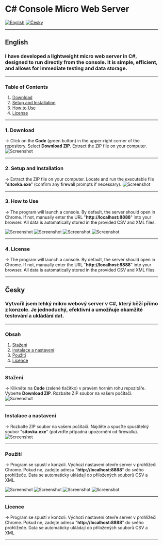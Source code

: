# C# Console Micro Web Server

[![English](https://img.shields.io/badge/lang-English-blue)](#english)
[![Česky](https://img.shields.io/badge/lang-Česky-red)](#česky)

---

## <a id="english"></a> English

### I have developed a lightweight micro web server in C#, designed to run directly from the console. It is simple, efficient, and allows for immediate testing and data storage.

---

### Table of Contents
1. [Download](#download)
2. [Setup and Installation](#setup-and-installation)
3. [How to Use](#how-to-use)
4. [License](#license)

---

### <a id="download"></a> 1. Download

→ Click on the **Code** (green button) in the upper-right corner of the repository. Select **Download ZIP**. Extract the ZIP file on your computer.
![Screenshot](a.png)

---
### <a id="setup-and-installation"></a> 2. Setup and Installation

→ Extract the ZIP file on your computer. Locate and run the executable file "**sitovka.exe**" (confirm any firewall prompts if necessary).
![Screenshot](b.png)

---
### <a id="how-to-use"></a> 3. How to Use

→ The program will launch a console. By default, the server should open in Chrome. If not, manually enter the URL "**http://localhost:8888**" into your browser. All data is automatically stored in the provided CSV and XML files.

![Screenshot](c.png)
![Screenshot](sitovka.png)
![Screenshot](d.png)
![Screenshot](e.png)

---
### <a id="#license"></a> 4. License

→ The program will launch a console. By default, the server should open in Chrome. If not, manually enter the URL "**http://localhost:8888**" into your browser. All data is automatically stored in the provided CSV and XML files.

---

## <a id="česky"></a> Česky

### Vytvořil jsem lehký mikro webový server v C#, který běží přímo z konzole. Je jednoduchý, efektivní a umožňuje okamžité testování a ukládání dat.

---

### Obsah
1. [Stažení](#stažení)
2. [Instalace a nastavení](#instalace-a-nastavení)
3. [Použití](#použití)
4. [Licence](#licence)

---

### <a id="stažení"></a> Stažení

→ Klikněte na **Code** (zelené tlačítko) v pravém horním rohu repozitáře. Vyberte **Download ZIP**. Rozbalte ZIP soubor na vašem počítači.
![Screenshot](a.png)

---
### <a id="instalace-a-nastavení"></a> Instalace a nastavení

→ Rozbalte ZIP soubor na vašem počítači. Najděte a spusťte spustitelný soubor "**sitovka.exe**" (potvrďte případná upozornění od firewallu).
![Screenshot](b.png)

---
### <a id="použití"></a> Použití

→ Program se spustí v konzoli. Výchozí nastavení otevře server v prohlížeči Chrome. Pokud ne, zadejte adresu "**http://localhost:8888**" do svého prohlížeče. Data se automaticky ukládají do přiložených souborů CSV a XML.

![Screenshot](c.png)
![Screenshot](sitovka.png)
![Screenshot](d.png)
![Screenshot](e.png)

---
### <a id="licence"></a> Licence

→ Program se spustí v konzoli. Výchozí nastavení otevře server v prohlížeči Chrome. Pokud ne, zadejte adresu "**http://localhost:8888**" do svého prohlížeče. Data se automaticky ukládají do přiložených souborů CSV a XML.

---
